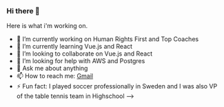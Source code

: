 ### Hi there 👋

Here is what i'm working on.

- 🔭 I’m currently working on Human Rights First and Top Coaches
- 🌱 I’m currently learning Vue.js and React
- 👯 I’m looking to collaborate on Vue.js and React
- 🤔 I’m looking for help with AWS and Postgres
- 💬 Ask me about anything
- 📫 How to reach me: [Gmail](philfives@gmail.com)
- ⚡ Fun fact: I played soccer professionally in Sweden and I was also VP of the table tennis team in Highschool
-->
